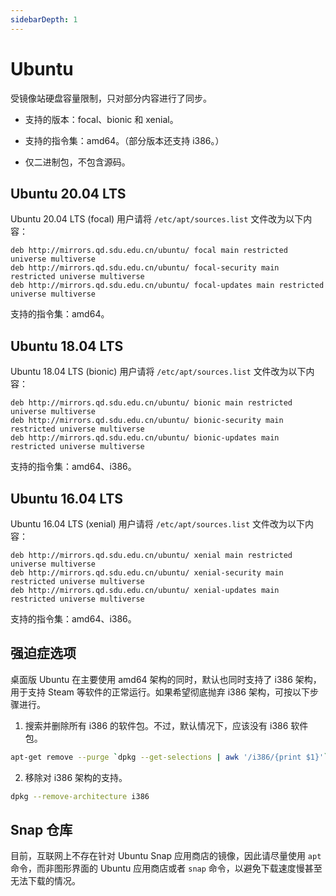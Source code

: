 ```yaml
---
sidebarDepth: 1
---
```

# Ubuntu

受镜像站硬盘容量限制，只对部分内容进行了同步。

- 支持的版本：focal、bionic 和 xenial。

- 支持的指令集：amd64。（部分版本还支持 i386。）

- 仅二进制包，不包含源码。

## Ubuntu 20.04 LTS

Ubuntu 20.04 LTS (focal) 用户请将 `/etc/apt/sources.list` 文件改为以下内容：

    deb http://mirrors.qd.sdu.edu.cn/ubuntu/ focal main restricted universe multiverse
    deb http://mirrors.qd.sdu.edu.cn/ubuntu/ focal-security main restricted universe multiverse
    deb http://mirrors.qd.sdu.edu.cn/ubuntu/ focal-updates main restricted universe multiverse

支持的指令集：amd64。

## Ubuntu 18.04 LTS

Ubuntu 18.04 LTS (bionic) 用户请将 `/etc/apt/sources.list` 文件改为以下内容：

    deb http://mirrors.qd.sdu.edu.cn/ubuntu/ bionic main restricted universe multiverse
    deb http://mirrors.qd.sdu.edu.cn/ubuntu/ bionic-security main restricted universe multiverse
    deb http://mirrors.qd.sdu.edu.cn/ubuntu/ bionic-updates main restricted universe multiverse

支持的指令集：amd64、i386。

## Ubuntu 16.04 LTS

Ubuntu 16.04 LTS (xenial) 用户请将 `/etc/apt/sources.list` 文件改为以下内容：

    deb http://mirrors.qd.sdu.edu.cn/ubuntu/ xenial main restricted universe multiverse
    deb http://mirrors.qd.sdu.edu.cn/ubuntu/ xenial-security main restricted universe multiverse
    deb http://mirrors.qd.sdu.edu.cn/ubuntu/ xenial-updates main restricted universe multiverse

支持的指令集：amd64、i386。

## 强迫症选项

桌面版 Ubuntu 在主要使用 amd64 架构的同时，默认也同时支持了 i386 架构，用于支持 Steam 等软件的正常运行。如果希望彻底抛弃 i386 架构，可按以下步骤进行。

1. 搜索并删除所有 i386 的软件包。不过，默认情况下，应该没有 i386 软件包。

```bash
apt-get remove --purge `dpkg --get-selections | awk '/i386/{print $1}'`
```

2. 移除对 i386 架构的支持。

```bash
dpkg --remove-architecture i386
```

## Snap 仓库

目前，互联网上不存在针对 Ubuntu Snap 应用商店的镜像，因此请尽量使用 `apt` 命令，而非图形界面的 Ubuntu 应用商店或者 `snap` 命令，以避免下载速度慢甚至无法下载的情况。